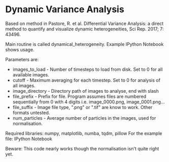 # Dynamic Variance Analysis

Based on method in Pastore, R. et al. Differential Variance Analysis: a direct method to quantify and visualize dynamic heterogeneities, Sci Rep. 2017; 7: 43496.

Main routine is called dynamical_heterogeneity. Example IPython Notebook shows usage.

Parameters are:
	
* images_to_load  - Number of timesteps to load from disk. Set to 0 for all available images.
* cutoff          - Maximum averaging for each timestep. Set to 0 for analysis of all images.
* image_directory -	Directory path of images to analyse, end with slash
* file_prefix     - Prefix for file. Program assumes files are numbered sequentially from 0 with 4 digits i.e. image_0000.png, image_0001.png...
* file_suffix     - Image file type, ".png" or ".tif" are know to work. Other formats untested.
* num_particles   - Average number of particles in the images, used for normalisation.

Required libraries: numpy, matplotlib, numba, tqdm, pillow
For the example file: IPython Notebook

Beware: This code nearly works though the normalisation isn't quite right yet.